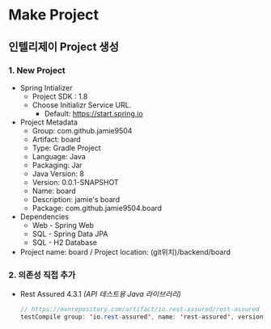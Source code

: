 # Make Project

## 인텔리제이 Project 생성

### 1. New Project

- Spring Intializer
  - Project SDK : 1.8
  - Choose Initializr Service URL.
    - Default: https://start.spring.io
- Project Metadata
  - Group: com.github.jamie9504
  - Artifact: board
  - Type: Gradle Project
  - Language: Java
  - Packaging: Jar
  - Java Version: 8
  - Version: 0.0.1-SNAPSHOT
  - Name: board
  - Description: jamie's board
  - Package: com.github.jamie9504.board
- Dependencies
  - Web - Spring Web
  - SQL - Spring Data JPA
  - SQL - H2 Database
- Project name: board / Project location: (git위치)/backend/board

### 2. 의존성 직접 추가

- Rest Assured 4.3.1 _(API 테스트용 Java 라이브러리)_

  ``` java
  // https://mvnrepository.com/artifact/io.rest-assured/rest-assured
  testCompile group: 'io.rest-assured', name: 'rest-assured', version: '4.3.1'
  ```

